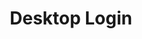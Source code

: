 ---
title: Desktop Login
id: desktop-login
description: ''
slug: /desktop-login 
keywords: 
 - desktop login
pagination_next: null
pagination_prev: null
last_update: 
   date: 07/18/2023
   author: Patricia McPhee
draft: true
doc_type: overview
displayed_sidebar: secureWorkforceSidebar
---